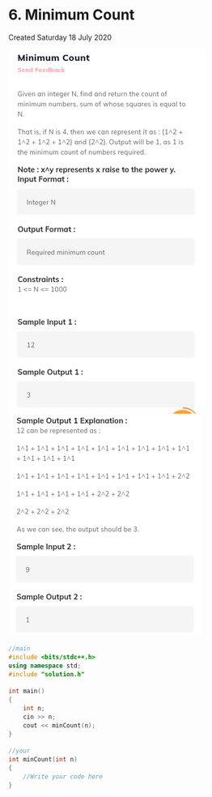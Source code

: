 # 6. Minimum Count
Created Saturday 18 July 2020

![](6._Minimum_Count_-_80/pasted_image.png)
![](6._Minimum_Count_-_80/pasted_image001.png)
```c++
//main
#include <bits/stdc++.h>
using namespace std;
#include "solution.h"

int main()
{
	int n;
	cin >> n;
	cout << minCount(n);
}

//your
int minCount(int n)
{
	//Write your code here
}
```

